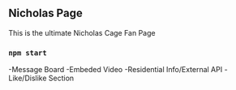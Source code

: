 

## Nicholas Page

This is the ultimate Nicholas Cage Fan Page

### `npm start`

-Message Board
-Embeded Video
-Residential Info/External API
-Like/Dislike Section

